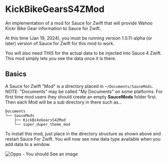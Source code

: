 KickBikeGearsS4ZMod
========
An implementation of a mod for Sauce for Zwift that will provide Wahoo Kickr Bike Gear information 
to Sauce for Zwift.

At this time (Jan 19, 2024), you must be running version 1.0.11-alpha (or later) version of Sauce for Zwift 
for this mod to work.

You will also need THIS for the actual data to be injected into Sauce 4 Zwift.
This mod simply lets you see the data once it is there.

Basics
--------
A Sauce for Zwift "Mod" is a directory placed in `~/Documents/SauceMods`.  NOTE: "Documents"
may be called "My Documents" on some platforms.  For first time mod users they should create
an empty **SauceMods** folder first.  Then each Mod will be a sub directory in there such as...
```
Documents
└── SauceMods
    ├── KickBikeGearsS4ZMod
    └── super_duper_theme_mod
```

To install this mod, just place in the directory structure as shown above and restart 
Sauce For Zwift.    You will now see new data type available when you add data to a window.

![Opps - You should See an image](https://github.com/pwfulghum/KickrBikeGearsS4ZMod/blob/main/NewDataCategory.jpg?raw=true)
